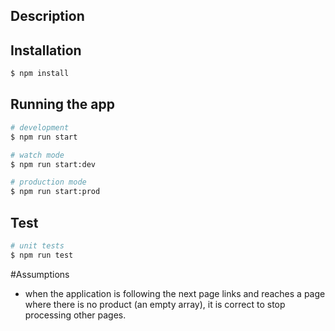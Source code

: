 
## Description


## Installation

```bash
$ npm install
```

## Running the app

```bash
# development
$ npm run start

# watch mode
$ npm run start:dev

# production mode
$ npm run start:prod
```

## Test

```bash
# unit tests
$ npm run test
```


#Assumptions
- when the application is following the next page links and reaches a page where there is no product (an empty array), it is correct to stop processing other pages. 


